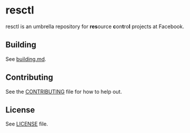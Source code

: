 # resctl

resctl is an umbrella repository for **res**ource **c**on**t**ro**l** projects
at Facebook.

## Building

See [building.md](resctl/below/docs/building.md).

## Contributing

See the [CONTRIBUTING](CONTRIBUTING.md) file for how to help out.

## License

See [LICENSE](LICENSE) file.
